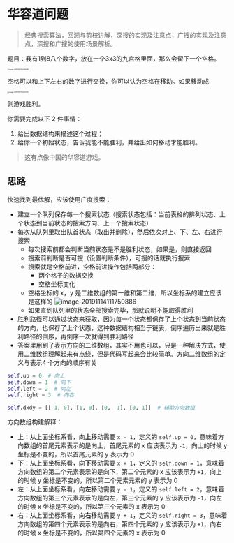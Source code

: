 # 华容道问题

> 经典搜索算法，回溯与剪枝讲解，深搜的实现及注意点，广搜的实现及注意点，深搜和广搜的使用场景解析。

题目：我有1到8八个数字，放在一个3x3的九宫格里面，那么会留下一个空格。

<img src="https://klause-blog-pictures.oss-cn-shanghai.aliyuncs.com/2019-11-07-092256.png" alt="image-20191107172256585" style="zoom:25%;" />

空格可以和上下左右的数字进行交换，你可以认为空格在移动。如果移动成

<img src="https://klause-blog-pictures.oss-cn-shanghai.aliyuncs.com/2019-11-07-092406.png" alt="image-20191107172405787" style="zoom:25%;" />

则游戏胜利。

你需要完成以下 2 件事情：

1. 给出数据结构来描述这个过程；
2. 给你一个初始状态，告诉我能不能胜利，并给出如何移动才能胜利。

> 这有点像中国的华容道游戏。



## 思路

快速找到最优解，应该使用广度搜索：

- 建立一个队列保存每一个搜索状态（搜索状态包括：当前表格的排列状态、上个状态到当前状态的搜索方向、上一个搜索状态）
- 每次从队列里取出队首状态（取出并删除），然后依次对上、下、左、右进行搜索
    - 每次搜索前都会判断当前状态是不是胜利状态，如果是，则直接返回
    - 搜索前判断是否可搜（设置判断条件），可搜的话就执行搜索
    - 搜索就是空格前进，空格前进操作包括两部分：
        - 两个格子的数据交换
        - 空格坐标变化
    - 空格坐标的 x，y 是二维数组的第一维和第二维，所以坐标系的建立应该是这样的
        ![image-20191114111750886](https://klause-blog-pictures.oss-cn-shanghai.aliyuncs.com/2019-11-14-035448.png)
    - 如果直到队列里的状态全部搜索完毕，那就说明不能取得胜利
- 胜利路径可以通过状态来获取，因为每一个状态都保存了上个状态到当前状态的方向，也保存了上个状态，这种数据结构相当于链表，倒序遍历出来就是胜利路径的倒序，再倒序一次就得到胜利路径
- 答案里用到了表示方向的二维数组，其实不用也可以，只是一种解决方式，使用二维数组理解起来有点绕，但是代码写起来会比较简单。方向二维数组的定义与表示4 个方向的顺序有关

```python
self.up = 0  # 向上
self.down = 1  # 向下
self.left = 2  # 向左
self.right = 3  # 向右

self.dxdy = [[-1, 0], [1, 0], [0, -1], [0, 1]]  # 辅助方向数组
```

方向数组构建解释：

- 上：从上面坐标系看，向**上**移动需要 `x - 1`，定义的 `self.up = 0`，意味着方向数组的首尾元素表示的是向上，首尾元素的 x 应该表示为 `-1`，向上的时候 y 坐标是不变的，所以首尾元素的 y 表示为 0
- 下：从上面坐标系看，向**下**移动需要 `x + 1`，定义的 `self.down = 1`，意味着方向数组的第二个元素表示的是向下，第二个元素的 x 应该表示为 `+1`，向上的时候 y 坐标是不变的，所以第二个元素元素的 y 表示为 0
- 左：从上面坐标系看，向**左**移动需要 `y - 1`，定义的 `self.left = 2`，意味着方向数组的第三个元素表示的是向左，第三个元素的 y 应该表示为 `-1`，向左的时候 x 坐标是不变的，所以第三个元素的 x 表示为 0
- 右：从上面坐标系看，向**右**移动需要 `y + 1`，定义的 `self.right = 3`，意味着方向数组的第四个元素表示的是向右，第四个元素的 y 应该表示为 `+1`，向右的时候 x 坐标是不变的，所以第四个元素的 x 表示为 0